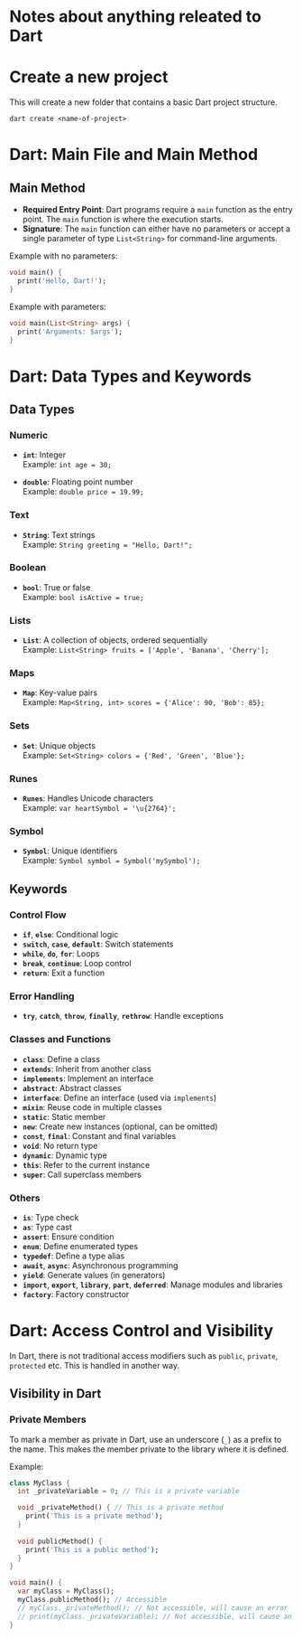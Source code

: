 # Notes about anything releated to Dart
# Create a new project 
This will create a new folder that contains a basic Dart project structure.

    dart create <name-of-project>  

# Dart: Main File and Main Method

## Main Method
- **Required Entry Point**: Dart programs require a `main` function as the entry point. The `main` function is where the execution starts.
- **Signature**: The `main` function can either have no parameters or accept a single parameter of type `List<String>` for command-line arguments.

Example with no parameters:
```dart
void main() {
  print('Hello, Dart!');
}
```

Example with parameters: 
```dart
void main(List<String> args) {
  print('Arguments: $args');
}
```

# Dart: Data Types and Keywords

## Data Types

### Numeric
- **`int`**: Integer  
  Example: `int age = 30;`

- **`double`**: Floating point number  
  Example: `double price = 19.99;`

### Text
- **`String`**: Text strings  
  Example: `String greeting = "Hello, Dart!";`

### Boolean
- **`bool`**: True or false  
  Example: `bool isActive = true;`

### Lists
- **`List`**: A collection of objects, ordered sequentially  
  Example: `List<String> fruits = ['Apple', 'Banana', 'Cherry'];`

### Maps
- **`Map`**: Key-value pairs  
  Example: `Map<String, int> scores = {'Alice': 90, 'Bob': 85};`

### Sets
- **`Set`**: Unique objects  
  Example: `Set<String> colors = {'Red', 'Green', 'Blue'};`

### Runes
- **`Runes`**: Handles Unicode characters  
  Example: `var heartSymbol = '\u{2764}';`

### Symbol
- **`Symbol`**: Unique identifiers  
  Example: `Symbol symbol = Symbol('mySymbol');`

## Keywords

### Control Flow
- **`if`**, **`else`**: Conditional logic
- **`switch`**, **`case`**, **`default`**: Switch statements
- **`while`**, **`do`**, **`for`**: Loops
- **`break`**, **`continue`**: Loop control
- **`return`**: Exit a function

### Error Handling
- **`try`**, **`catch`**, **`throw`**, **`finally`**, **`rethrow`**: Handle exceptions

### Classes and Functions
- **`class`**: Define a class
- **`extends`**: Inherit from another class
- **`implements`**: Implement an interface
- **`abstract`**: Abstract classes
- **`interface`**: Define an interface (used via `implements`)
- **`mixin`**: Reuse code in multiple classes
- **`static`**: Static member
- **`new`**: Create new instances (optional, can be omitted)
- **`const`**, **`final`**: Constant and final variables
- **`void`**: No return type
- **`dynamic`**: Dynamic type
- **`this`**: Refer to the current instance
- **`super`**: Call superclass members

### Others
- **`is`**: Type check
- **`as`**: Type cast
- **`assert`**: Ensure condition
- **`enum`**: Define enumerated types
- **`typedef`**: Define a type alias
- **`await`**, **`async`**: Asynchronous programming
- **`yield`**: Generate values (in generators)
- **`import`**, **`export`**, **`library`**, **`part`**, **`deferred`**: Manage modules and libraries
- **`factory`**: Factory constructor

# Dart: Access Control and Visibility
In Dart, there is not traditional access modifiers such as `public`, `private`, `protected` etc. This is handled in another way.
## Visibility in Dart

### Private Members
To mark a member as private in Dart, use an underscore (`_`) as a prefix to the name. This makes the member private to the library where it is defined.

Example:
```dart
class MyClass {
  int _privateVariable = 0; // This is a private variable

  void _privateMethod() { // This is a private method
    print('This is a private method');
  }
  
  void publicMethod() {
    print('This is a public method');
  }
}

void main() {
  var myClass = MyClass();
  myClass.publicMethod(); // Accessible
  // myClass._privateMethod(); // Not accessible, will cause an error
  // print(myClass._privateVariable); // Not accessible, will cause an error
}
```

